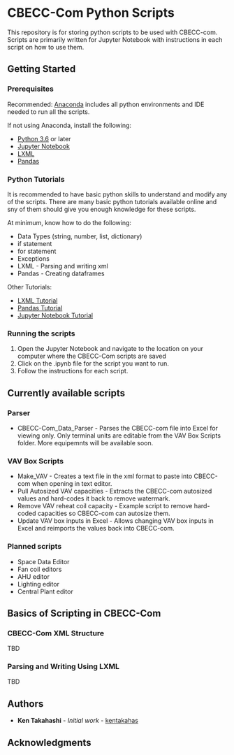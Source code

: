 # CBECC-Com Python Scripts

This repository is for storing python scripts to be used with CBECC-com. Scripts are primarily written for Jupyter Notebook with instructions in each script on how to use them.

## Getting Started

### Prerequisites

Recommended: [Anaconda](https://www.anaconda.com/distribution/) includes all python environments and IDE needed to run all the scripts.

If not using Anaconda, install the following:
- [Python 3.6](https://www.python.org/downloads/) or later
- [Jupyter Notebook](https://jupyter.org/install)
- [LXML](https://lxml.de/installation.html)
- [Pandas](https://pandas.pydata.org/getpandas.html)

### Python Tutorials
It is recommended to have basic python skills to understand and modify any of the scripts. There are many basic python tutorials available online and sny of them should give you enough knowledge for these scripts.

At minimum, know how to do the following:
- Data Types (string, number, list, dictionary)
- if statement
- for statement
- Exceptions
- LXML - Parsing and writing xml
- Pandas - Creating dataframes

Other Tutorials:
- [LXML Tutorial](https://lxml.de/tutorial.html)
- [Pandas Tutorial](https://www.learndatasci.com/tutorials/python-pandas-tutorial-complete-introduction-for-beginners/)
- [Jupyter Notebook Tutorial](https://www.dataquest.io/blog/jupyter-notebook-tutorial/)


### Running the scripts

1. Open the Jupyter Notebook and navigate to the location on your computer where the CBECC-Com scripts are saved
2. Click on the .ipynb file for the script you want to run.
3. Follow the instructions for each script.

## Currently available scripts

### Parser
- CBECC-Com_Data_Parser - Parses the CBECC-com file into Excel for viewing only. Only terminal units are editable from the VAV Box Scripts folder. More equipemnts will be available soon.

### VAV Box Scripts
- Make_VAV - Creates a text file in the xml format to paste into CBECC-com when opening in text editor.
- Pull Autosized VAV capacities - Extracts the CBECC-com autosized values and hard-codes it back to remove watermark.
- Remove VAV reheat coil capacity - Example script to remove hard-coded capacities so CBECC-com can autosize them.
- Update VAV box inputs in Excel - Allows changing VAV box inputs in Excel and reimports the values back into CBECC-com.

### Planned scripts
- Space Data Editor
- Fan coil editors
- AHU editor
- Lighting editor
- Central Plant editor

## Basics of Scripting in CBECC-Com

### CBECC-Com XML Structure
TBD
### Parsing and Writing Using LXML
TBD


## Authors

* **Ken Takahashi** - *Initial work* - [kentakahas](https://github.com/kentakahas)

## Acknowledgments
